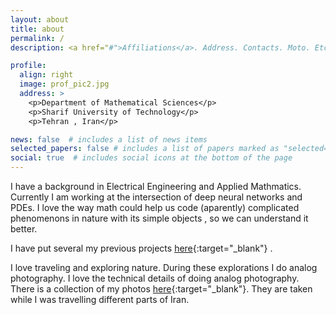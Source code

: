 ```yaml
---
layout: about
title: about
permalink: /
description: <a href="#">Affiliations</a>. Address. Contacts. Moto. Etc.

profile:
  align: right
  image: prof_pic2.jpg
  address: >
    <p>Department of Mathematical Sciences</p>
    <p>Sharif University of Technology</p>
    <p>Tehran , Iran</p>

news: false  # includes a list of news items
selected_papers: false # includes a list of papers marked as "selected={true}"
social: true  # includes social icons at the bottom of the page
---
```


I have a background in Electrical Engineering and Applied Mathmatics. Currently I am working at the intersection of deep neural networks and PDEs. I love the way math could help us code (aparently) complicated phenomenons in nature with its simple objects , so we can understand it better. 

I have put several my previous projects [here](https://pooyasf.github.io/projects/){:target="\_blank"} . 

I love traveling and exploring nature. During these explorations I do analog photography. I love the technical details of doing analog photography. There is a collection of my photos [here](https://pooyasf.github.io/photos/){:target="\_blank"}. They are taken while I was travelling different parts of Iran.

